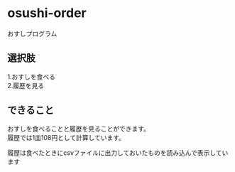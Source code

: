 # osushi-order
おすしプログラム

## 選択肢
1.おすしを食べる  
2.履歴を見る

## できること
おすしを食べることと履歴を見ることができます。  
履歴では1皿108円として計算しています。

履歴は食べたときにcsvファイルに出力しておいたものを読み込んで表示しています